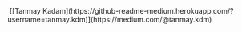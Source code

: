 <img src=""> 
[[Tanmay Kadam](https://github-readme-medium.herokuapp.com/?username=tanmay.kdm)](https://medium.com/@tanmay.kdm)
